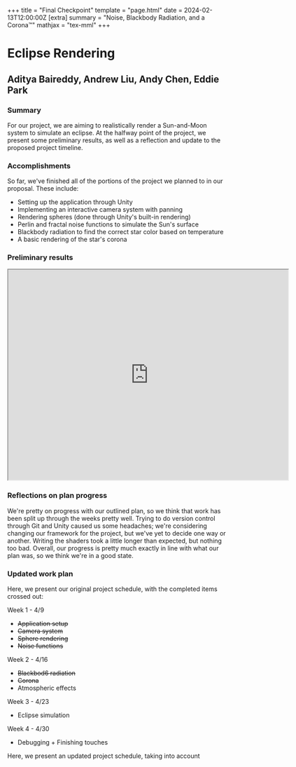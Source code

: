 +++
title = "Final Checkpoint"
template = "page.html"
date = 2024-02-13T12:00:00Z
[extra]
summary = "Noise, Blackbody Radiation, and a Corona™"
mathjax = "tex-mml"
+++
# Eclipse Rendering
## Aditya Baireddy, Andrew Liu, Andy Chen, Eddie Park

### Summary
For our project, we are aiming to realistically render a Sun-and-Moon system to simulate an eclipse. At the halfway point of the project, we present some preliminary results, as well as a reflection and update to the proposed project timeline.

### Accomplishments
So far, we've finished all of the portions of the project we planned to in our proposal.
These include:
- Setting up the application through Unity
- Implementing an interactive camera system with panning
- Rendering spheres (done through Unity's built-in rendering)
- Perlin and fractal noise functions to simulate the Sun's surface
- Blackbody radiation to find the correct star color based on temperature
- A basic rendering of the star's corona 
### Preliminary results

<iframe src="https://drive.google.com/file/d/1qG3P6DkMyDPRBvkbKj1j6rZBin0__Sis/preview" width="640" height="480" allow="autoplay"></iframe>

### Reflections on plan progress
We're pretty on progress with our outlined plan, so we think that work has been split up through the weeks pretty well.
Trying to do version control through Git and Unity caused us some headaches; we're considering changing our framework for the project, but we've yet to decide one way or another.
Writing the shaders took a little longer than expected, but nothing too bad.
Overall, our progress is pretty much exactly in line with what our plan was, so we think we're in a good state.

### Updated work plan
Here, we present our original project schedule, with the completed items crossed out:

Week 1 - 4/9
- ~~Application setup~~
- ~~Camera system~~
- ~~Sphere rendering~~
- ~~Noise functions~~

Week 2 - 4/16
- ~~Blackbod6 radiation~~
- ~~Corona~~
- Atmospheric effects

Week 3 - 4/23
- Eclipse simulation

Week 4 - 4/30
- Debugging + Finishing touches

Here, we present an updated project schedule, taking into account 
